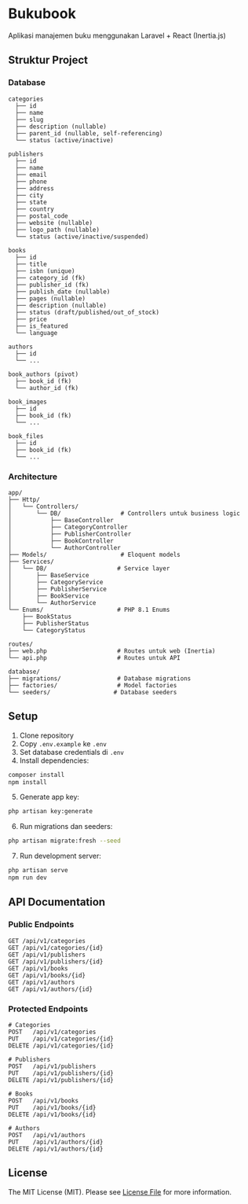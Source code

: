 # Bukubook

Aplikasi manajemen buku menggunakan Laravel + React (Inertia.js)

## Struktur Project

### Database

```
categories
  ├── id
  ├── name
  ├── slug
  ├── description (nullable)
  ├── parent_id (nullable, self-referencing)
  └── status (active/inactive)

publishers
  ├── id
  ├── name
  ├── email
  ├── phone
  ├── address
  ├── city
  ├── state
  ├── country
  ├── postal_code
  ├── website (nullable)
  ├── logo_path (nullable)
  └── status (active/inactive/suspended)

books
  ├── id
  ├── title
  ├── isbn (unique)
  ├── category_id (fk)
  ├── publisher_id (fk)
  ├── publish_date (nullable)
  ├── pages (nullable)
  ├── description (nullable)
  ├── status (draft/published/out_of_stock)
  ├── price
  ├── is_featured
  └── language

authors
  ├── id
  └── ...

book_authors (pivot)
  ├── book_id (fk)
  └── author_id (fk)

book_images
  ├── id
  ├── book_id (fk)
  └── ...

book_files
  ├── id
  ├── book_id (fk)
  └── ...
```

### Architecture

```
app/
├── Http/
│   └── Controllers/
│       └── DB/                 # Controllers untuk business logic
│           ├── BaseController
│           ├── CategoryController
│           ├── PublisherController
│           ├── BookController
│           └── AuthorController
├── Models/                     # Eloquent models
├── Services/
│   └── DB/                    # Service layer
│       ├── BaseService
│       ├── CategoryService
│       ├── PublisherService
│       ├── BookService
│       └── AuthorService
└── Enums/                     # PHP 8.1 Enums
    ├── BookStatus
    ├── PublisherStatus
    └── CategoryStatus

routes/
├── web.php                    # Routes untuk web (Inertia)
└── api.php                    # Routes untuk API

database/
├── migrations/                # Database migrations
├── factories/                 # Model factories
└── seeders/                  # Database seeders
```

## Setup

1. Clone repository
2. Copy `.env.example` ke `.env`
3. Set database credentials di `.env`
4. Install dependencies:

```bash
composer install
npm install
```

5. Generate app key:

```bash
php artisan key:generate
```

6. Run migrations dan seeders:

```bash
php artisan migrate:fresh --seed
```

7. Run development server:

```bash
php artisan serve
npm run dev
```

## API Documentation

### Public Endpoints

```
GET /api/v1/categories
GET /api/v1/categories/{id}
GET /api/v1/publishers
GET /api/v1/publishers/{id}
GET /api/v1/books
GET /api/v1/books/{id}
GET /api/v1/authors
GET /api/v1/authors/{id}
```

### Protected Endpoints

```
# Categories
POST   /api/v1/categories
PUT    /api/v1/categories/{id}
DELETE /api/v1/categories/{id}

# Publishers
POST   /api/v1/publishers
PUT    /api/v1/publishers/{id}
DELETE /api/v1/publishers/{id}

# Books
POST   /api/v1/books
PUT    /api/v1/books/{id}
DELETE /api/v1/books/{id}

# Authors
POST   /api/v1/authors
PUT    /api/v1/authors/{id}
DELETE /api/v1/authors/{id}
```

## License

The MIT License (MIT). Please see [License File](LICENSE.md) for more information.
